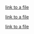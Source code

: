 

[link to a file](src/main/java/util/my_file.txt)

[link to a file](src/new2.txt)

[link to a file](src/main/resources/META-INF/new3.txt)